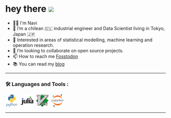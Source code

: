 <h1>
  hey there
  <img src="https://media.giphy.com/media/hvRJCLFzcasrR4ia7z/giphy.gif" width="30px"/>
</h1>

- :technologist: I'm Navi
- 👀 I’m a chilean :chile: industrial engineer and Data Scientist living in Tokyo, Japan :jp: 
- 🌱 Interested in areas of statistical modelling, machine learning and operation research. 
- 💞️ I’m looking to collaborate on open source projects.
- 📫 How to reach me [Fosstodon](https://fosstodon.org/web/@mikelech)
- 📚 You can read my [blog](https://indymnv.dev)

---

### :hammer_and_wrench: Languages and Tools :

<img src="https://github.com/devicons/devicon/blob/master/icons/python/python-original-wordmark.svg" title="Python" alt="Python" width="40" height="40"/>&nbsp;
  <img src="https://github.com/devicons/devicon/blob/master/icons/julia/julia-original-wordmark.svg" title="Julia" alt="Julia" width="40" height="40"/>&nbsp;
  <img src="https://github.com/devicons/devicon/blob/master/icons/vim/vim-original.svg" title="vim" alt="vim" width="40" height="40"/>&nbsp;
  <img src="https://github.com/devicons/devicon/blob/master/icons/jupyter/jupyter-original-wordmark.svg" title="jupyter" alt="jupyter" width="40" height="40"/>&nbsp;



---



